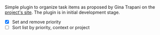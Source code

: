 Simple plugin to organize task items as proposed by Gina Trapani on the [project's site](todotxt.com). The plugin is in initial development stage.

* [x] Set and remove priority
* [ ] Sort list by priority, context or project